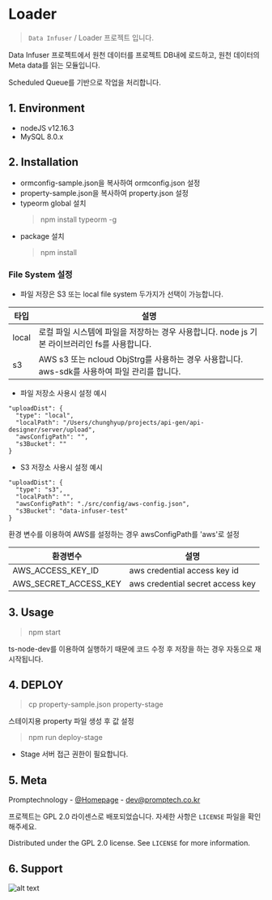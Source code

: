 # Loader
> ``Data Infuser`` / Loader 프로젝트 입니다.

Data Infuser 프로젝트에서 원천 데이터를 프로젝트 DB내에 로드하고, 원천 데이터의 Meta data를 읽는 모듈입니다.

Scheduled Queue를 기반으로 작업을 처리합니다.

## 1. Environment
 * nodeJS v12.16.3
 * MySQL 8.0.x

## 2. Installation

 * ormconfig-sample.json을 복사하여 ormconfig.json 설정
 * property-sample.json을 복사하여 property.json 설정
 * typeorm global 설치
   > npm install typeorm -g
 * package 설치
   > npm install

  ### File System 설정
  * 파일 저장은 S3 또는 local file system 두가지가 선택이 가능합니다.

  |타입|설명|
  |-----|------|
  |local|로컬 파일 시스템에 파일을 저장하는 경우 사용합니다. node js 기본 라이브러리인 fs를 사용합니다.|
  |s3|AWS s3 또는 ncloud ObjStrg를 사용하는 경우 사용합니다. aws-sdk를 사용하여 파일 관리를 합니다.|

  * 파일 저장소 사용시 설정 예시
  ```
  "uploadDist": {
    "type": "local",
    "localPath": "/Users/chunghyup/projects/api-gen/api-designer/server/upload",
    "awsConfigPath": "",
    "s3Bucket": ""
  }
  ```

  * S3 저장소 사용시 설정 예시
  ```
  "uploadDist": {
    "type": "s3",
    "localPath": "",
    "awsConfigPath": "./src/config/aws-config.json",
    "s3Bucket": "data-infuser-test"
  }
  ```

  환경 변수를 이용하여 AWS를 설정하는 경우 awsConfigPath를 'aws'로 설정
  
  |환경변수|설명|
  |---|---|
  |AWS_ACCESS_KEY_ID|aws credential access key id|
  |AWS_SECRET_ACCESS_KEY|aws credential secret access key|
  

## 3. Usage

> npm start

ts-node-dev를 이용하여 실행하기 때문에 코드 수정 후 저장을 하는 경우 자동으로 재시작됩니다.

## 4. DEPLOY

> cp property-sample.json property-stage

스테이지용 property 파일 생성 후 값 설정

> npm run deploy-stage

* Stage 서버 접근 권한이 필요합니다.

## 5. Meta

Promptechnology - [@Homepage](http://www.promptech.co.kr/) - [dev@promptech.co.kr](dev@promptech.co.kr)

프로젝트는 GPL 2.0 라이센스로 배포되었습니다. 자세한 사항은 ``LICENSE`` 파일을 확인해주세요.

Distributed under the GPL 2.0 license. See ``LICENSE`` for more information.

## 6. Support
![alt text](http://wisepaip.org/assets/home/promptech-d8574a0910561aaea077bc759b1cf94c07baecc551f034ee9c7e830572d671de.png "Title Text")
